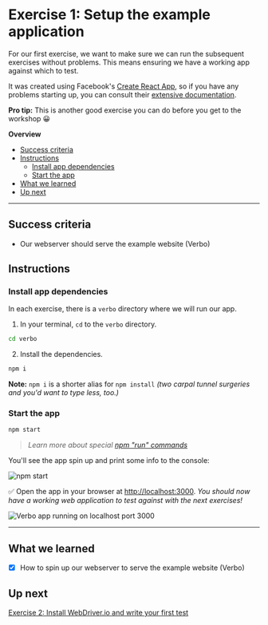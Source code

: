 # Exercise 1: Setup the example application

For our first exercise, we want to make sure we can run the subsequent exercises without problems.  This means ensuring we have a working app against which to test.

It was created using Facebook's [Create React App](https://github.com/facebook/create-react-app), so if you have any problems starting up, you can consult their [extensive documentation](https://github.com/facebook/create-react-app/blob/master/packages/react-scripts/template/README.md).

**Pro tip:** This is another good exercise you can do before you get to the workshop  😀

**Overview**

<!-- TOC -->

- [Success criteria](#success-criteria)
- [Instructions](#instructions)
  - [Install app dependencies](#install-app-dependencies)
  - [Start the app](#start-the-app)
- [What we learned](#what-we-learned)
- [Up next](#up-next)

<!-- /TOC -->

---

## Success criteria

- Our webserver should serve the example website (Verbo)

## Instructions

### Install app dependencies

In each exercise, there is a `verbo` directory where we will run our app.

1. In your terminal, `cd` to the `verbo` directory.

```bash
cd verbo
```

2. Install the dependencies.

```bash
npm i
```

**Note:** `npm i` is a shorter alias for `npm install` _(two carpal tunnel surgeries and you'd want to type less, too.)_

### Start the app

```bash
npm start
```

> _Learn more about special [npm "run" commands](https://docs.npmjs.com/cli/run-script)_

You'll see the app spin up and print some info to the console:

![npm start](https://content.screencast.com/users/gnorwood_homeaway/folders/Snagit/media/b9488461-16c8-43df-a403-a80ebce26b15/2018-05-27_23-00-09.png)

✅ Open the app in your browser at [http://localhost:3000](http://localhost:3000). _You should now have a working web application to test against with the next exercises!_

![Verbo app running on localhost port 3000](https://content.screencast.com/users/gnorwood_homeaway/folders/Snagit/media/956c3a3f-5baf-428f-abd1-6ca2f6e2a345/2018-05-27_16-02-55.png)

---

## What we learned

- [x] How to spin up our webserver to serve the example website (Verbo)

## Up next

[Exercise 2: Install WebDriver.io and write your first test](../exercise-2)
